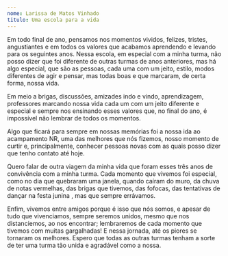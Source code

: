 ```yaml
---
nome: Larissa de Matos Vinhado
titulo: Uma escola para a vida
---
```


Em todo final de ano, pensamos nos momentos vividos, felizes, tristes, angustiantes e em todos os valores que acabamos aprendendo e levando para os seguintes anos.  Nessa escola, em especial com a minha turma, não posso dizer que foi diferente de outras turmas de anos anteriores, mas há algo especial, que são as pessoas, cada uma com um jeito, estilo, modos diferentes de agir e pensar, mas todas boas e que marcaram, de certa forma, nossa vida.

Em meio a brigas, discussões, amizades indo e vindo, aprendizagem, professores marcando nossa vida cada um com um jeito diferente e especial e sempre nos ensinando esses valores que, no final do ano,  é impossível não  lembrar de  todos os  momentos.

Algo que ficará para sempre em nossas memórias foi  a nossa ida ao acampamento NR,  uma das melhores que nós fizemos, nosso momento de curtir e,  principalmente,  conhecer pessoas novas com  as quais posso dizer que tenho contato até hoje.

Quero falar de outra viagem da minha vida que foram esses três anos de convivência com a minha turma. Cada momento que vivemos foi especial, como no dia que quebraram uma janela, quando caíram do muro, da chuva de notas vermelhas, das brigas que tivemos, das fofocas, das tentativas de dançar na festa junina , mas que sempre errávamos.

Enfim, vivemos entre amigos porque é isso que nós somos, e apesar de tudo que vivenciamos, sempre seremos unidos, mesmo que nos distanciemos, ao nos encontrar;  lembraremos  de cada momento que tivemos com muitas  gargalhadas!  E nessa jornada,   até os piores se tornaram os melhores.  Espero que todas as outras turmas tenham a sorte de ter uma turma tão unida e agradável como a nossa.

